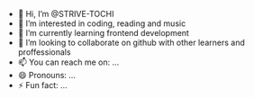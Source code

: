 - 👋 Hi, I’m @STRIVE-TOCHI
- 👀 I’m interested in coding, reading and music
- 🌱 I’m currently learning frontend development
- 💞️ I’m looking to collaborate on github with other learners and proffessionals
- 📫 You can reach me on: ...
- 😄 Pronouns: ...
- ⚡ Fun fact: ...

<!---
STRIVE-TOCHI/STRIVE-TOCHI is a ✨ special ✨ repository because its `README.md` (this file) appears on your GitHub profile.
You can click the Preview link to take a look at your changes.
--->
